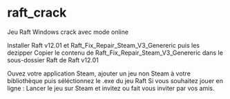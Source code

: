 # raft_crack
Jeu Raft Windows crack avec mode online

Installer Raft v12.01 et Raft_Fix_Repair_Steam_V3_Genereric puis les dezipper
Copier le contenu de Raft_Fix_Repair_Steam_V3_Genereric dans le sous-dossier Raft de Raft v12.01

Ouvez votre application Steam, ajouter un jeu non Steam à votre bibliothèque puis séléctionnez le .exe du jeu Raft
Si vous souhaitez jouer en ligne : Lancer le jeu sur Steam et invitez ou fait vous inviter par vos amis.
